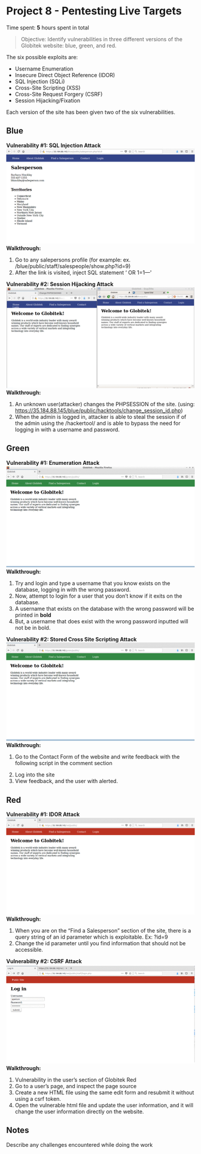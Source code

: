 # Project 8 - Pentesting Live Targets

Time spent: **5** hours spent in total

> Objective: Identify vulnerabilities in three different versions of the Globitek website: blue, green, and red.

The six possible exploits are:
* Username Enumeration
* Insecure Direct Object Reference (IDOR)
* SQL Injection (SQLi)
* Cross-Site Scripting (XSS)
* Cross-Site Request Forgery (CSRF)
* Session Hijacking/Fixation

Each version of the site has been given two of the six vulnerabilities.

## Blue
**Vulnerability #1: SQL Injection Attack**
 <img src="https://github.com/eddenk/Codepathweek8/blob/master/SQL_Injection.gif" alt="SQL_Injection" title="SQL_Injection" />
**Walkthrough:**
1.	Go to any salepersons profile (for example: ex. /blue/public/staff/salespeople/show.php?id=9)
2.	After the link is visited, inject SQL statement ‘ OR 1=1—'



**Vulnerability #2: Session Hijacking Attack**
<img src="https://github.com/eddenk/Codepathweek8/blob/master/Session_Hijacking.gif" alt="Session_Hijacking" title="Session_Hijacking" />
**Walkthrough:**
1.	An unknown user(attacker) changes the PHPSESSION of the site. (using: https://35.184.88.145/blue/public/hacktools/change_session_id.php)
2.	When the admin is logged in, attacker is able to steal the session if of the admin using the /hackertool/ and is able to bypass the need for logging in with a username and password.



## Green

**Vulnerability #1: Enumeration Attack**
<img src="https://github.com/eddenk/Codepathweek8/blob/master/Enumeration_Attack.gif" alt="Enumeration_Attack" title="Enumeration_Attack" />
**Walkthrough:**
1.	Try and login and type a username that you know exists on the database, logging in with the wrong password.
2.	Now, attempt to login for a user that you don’t know if it exits on the database.
3.	A username that exists on the database with the wrong password will be printed in **bold**
4.	But, a username that does exist with the wrong password inputted will not be in bold.


**Vulnerability #2: Stored Cross Site Scripting Attack**
<img src="https://github.com/eddenk/Codepathweek8/blob/master/XSS_Attack.gif" alt="XSS_Attack" title="XSS_Attack" />
**Walkthrough:**
1.	Go to the Contact Form of the website and write feedback with the following script in the comment section
<script>alert(‘Edden found the XSS!’)</script>
2.	Log into the site
3.	View feedback, and the user with alerted.


## Red

**Vulnerability #1: IDOR Attack**
<img src="https://github.com/eddenk/Codepathweek8/blob/master/IDOR_Attack.gif" alt="IDOR_Attack" title="IDOR_Attack" />
**Walkthrough:**
1.	When you are on the “Find a Salesperson” section of the site, there is a query string of an id parameter which is exploitable.
Ex: ?id=9
2.	Change the id parameter until you find information that should not be accessible. 

**Vulnerability #2: CSRF Attack**
<img src="https://github.com/eddenk/Codepathweek8/blob/master/CSRF_Attack.gif" alt="CSRF_Attack" title="CSRF_Attack" />
**Walkthrough:**
1.	Vulnerability in the user’s section of Globitek Red
2.	Go to a user’s page, and inspect the page source
3.	Create a new HTML file using the same edit form and resubmit it without using a csrf token.
4.	Open the vulnerable html file and update the user information, and it will change the user information directly on the website. 



## Notes

Describe any challenges encountered while doing the work


